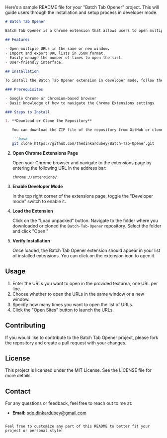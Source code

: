 Here’s a sample README file for your "Batch Tab Opener" project. This will guide users through the installation and setup process in developer mode.

```markdown
# Batch Tab Opener

Batch Tab Opener is a Chrome extension that allows users to open multiple URLs in bulk, making it easier to manage daily tasks and websites. With features like importing and exporting URL lists, this extension is perfect for those who need to access numerous sites quickly.

## Features

- Open multiple URLs in the same or new window.
- Import and export URL lists in JSON format.
- Easily manage the number of times to open the list.
- User-friendly interface.

## Installation

To install the Batch Tab Opener extension in developer mode, follow these steps:

### Prerequisites

- Google Chrome or Chromium-based browser
- Basic knowledge of how to navigate the Chrome Extensions settings

### Steps to Install

1. **Download or Clone the Repository**

   You can download the ZIP file of the repository from GitHub or clone it using Git:

   ```bash
   git clone https://github.com/thedinkardubey/Batch-Tab-Opener.git
   ```

2. **Open Chrome Extensions Page**

   Open your Chrome browser and navigate to the extensions page by entering the following URL in the address bar:

   ```
   chrome://extensions/
   ```

3. **Enable Developer Mode**

   In the top right corner of the extensions page, toggle the "Developer mode" switch to enable it.

4. **Load the Extension**

   Click on the "Load unpacked" button. Navigate to the folder where you downloaded or cloned the `Batch-Tab-Opener` repository. Select the folder and click "Open."

5. **Verify Installation**

   Once loaded, the Batch Tab Opener extension should appear in your list of installed extensions. You can click on the extension icon to open it.

## Usage

1. Enter the URLs you want to open in the provided textarea, one URL per line.
2. Choose whether to open the URLs in the same window or a new window.
3. Specify how many times you want to open the list of URLs.
4. Click the "Open Sites" button to launch the URLs.

## Contributing

If you would like to contribute to the Batch Tab Opener project, please fork the repository and create a pull request with your changes.

## License

This project is licensed under the MIT License. See the LICENSE file for more details.

## Contact

For any questions or feedback, feel free to reach out to me at:

- **Email:** sde.dinkardubey@gmail.com
```

Feel free to customize any part of this README to better fit your project or personal style!
